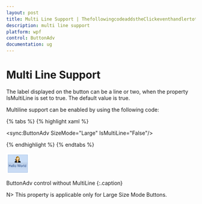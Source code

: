 ```yaml
---
layout: post
title: Multi Line Support | ThefollowingcodeaddstheClickeventhandlertotheButtonAdv | wpf | Syncfusion
description: multi line support
platform: wpf
control: ButtonAdv
documentation: ug
---
```


# Multi Line Support

The label displayed on the button can be a line or two, when the property IsMultiLine is set to true. The default value is true.

Multiline support can be enabled by using the following code:

{% tabs %}
{% highlight xaml %}

<sync:ButtonAdv SizeMode="Large" IsMultiLine="False"/>

{% endhighlight %}
{% endtabs %}

![](Multi-Line-Support_images/Multi-Line-Support_img1.png)

ButtonAdv control without MultiLine
{:.caption}

N> This property is applicable only for Large Size Mode Buttons.
